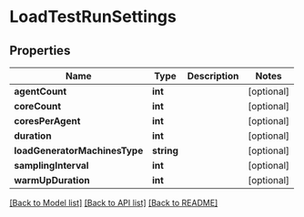 # LoadTestRunSettings

## Properties
Name | Type | Description | Notes
------------ | ------------- | ------------- | -------------
**agentCount** | **int** |  | [optional] 
**coreCount** | **int** |  | [optional] 
**coresPerAgent** | **int** |  | [optional] 
**duration** | **int** |  | [optional] 
**loadGeneratorMachinesType** | **string** |  | [optional] 
**samplingInterval** | **int** |  | [optional] 
**warmUpDuration** | **int** |  | [optional] 

[[Back to Model list]](../README.md#documentation-for-models) [[Back to API list]](../README.md#documentation-for-api-endpoints) [[Back to README]](../README.md)


